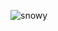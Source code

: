 ![snowy](https://user-images.githubusercontent.com/93245515/160670739-8405c644-d920-4d4a-9cba-e4f90567f638.png)
